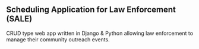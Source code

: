 ## Scheduling Application for Law Enforcement (SALE)

CRUD type web app written in Django & Python allowing law enforcement to manage their community outreach events.
